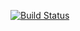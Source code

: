 [![Build Status](https://dev.azure.com/santandurga/DevOpsLearning/_apis/build/status%2FWebApp?branchName=main)](https://dev.azure.com/santandurga/DevOpsLearning/_build/latest?definitionId=6&branchName=main)
